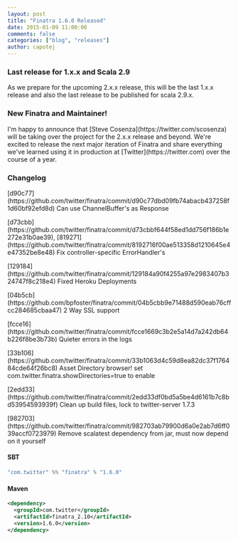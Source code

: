 ```yaml
---
layout: post
title: "Finatra 1.6.0 Released"
date: 2015-01-09 11:00:00
comments: false
categories: ["blog", "releases"]
author: capotej
---
```


### Last release for 1.x.x and Scala 2.9
<p class="lead">
As we prepare for the upcoming 2.x.x release, this will be the last 1.x.x release
and also the last release to be published for scala 2.9.x.

### New Finatra and Maintainer!
<p class="lead">
I'm happy to announce that [Steve Cosenza](https://twitter.com/scosenza) will be
taking over the project for the 2.x.x release and beyond. We're excited to release
the next major iteration of Finatra and share everything we've learned using it in
production at [Twitter](https://twitter.com) over the course of a year.

<br/>

### Changelog
<p class="lead">
[d90c77](https://github.com/twitter/finatra/commit/d90c77dbd09fb74abacb437258f1d60bf92efd8d) Can use ChannelBuffer's as Response

<p class="lead">
[d73cbb](https://github.com/twitter/finatra/commit/d73cbbf644f58ed1dd756f186b1e272e31b0ae39), [819271](https://github.com/twitter/finatra/commit/8192716f00ae513358d1210645e4e47352be8e48) Fix controller-specific ErrorHandler's

<p class="lead">
[129184](https://github.com/twitter/finatra/commit/129184a90f4255a97e2983407b324747f8c218e4) Fixed Heroku Deployments

<p class="lead">
[04b5cb](https://github.com/bpfoster/finatra/commit/04b5cbb9e71488d590eab76cffcc284685cbaa47) 2 Way SSL support

<p class="lead">
[fcce16](https://github.com/twitter/finatra/commit/fcce1669c3b2e5a14d7a242db64b226f8be3b73b) Quieter errors in the logs

<p class="lead">
[33b106](https://github.com/twitter/finatra/commit/33b1063d4c59d8ea82dc37f176484cde64f26bc8) Asset Directory browser! set com.twitter.finatra.showDirectories=true to enable

<p class="lead">
[2edd33](https://github.com/twitter/finatra/commit/2edd33df0bd5a5be4d6161b7c8bd53954593939f) Clean up build files, lock to twitter-server 1.7.3

<p class="lead">
[982703](https://github.com/twitter/finatra/commit/982703ab79900d6a0e2ab7d6ff039accf0723979) Remove scalatest dependency from jar, must now depend on it yourself

<br/>

#### SBT

```scala
"com.twitter" %% "finatra" % "1.6.0"
```

#### Maven

```xml
<dependency>
  <groupId>com.twitter</groupId>
  <artifactId>finatra_2.10</artifactId>
  <version>1.6.0</version>
</dependency>
```
